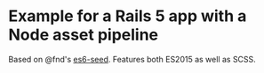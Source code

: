 # Example for a Rails 5 app with a Node asset pipeline

Based on @fnd's [es6-seed](https://github.com/FND/es6-seed). Features both ES2015 as well as SCSS.

